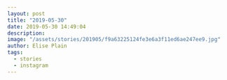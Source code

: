 ```yaml
---
layout: post
title: "2019-05-30"
date: 2019-05-30 14:49:04
description: 
image: "/assets/stories/201905/f9a63225124fe3e6a3f11ed6ae247ee9.jpg"
author: Elise Plain
tags: 
  - stories
  - instagram
---
```



<p></p>

